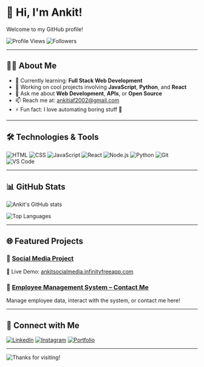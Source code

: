 # 👋 Hi, I'm Ankit!

Welcome to my GitHub profile!

![Profile Views](https://komarev.com/ghpvc/?username=ankit8362&color=blueviolet&style=flat-square)
![Followers](https://img.shields.io/github/followers/ankit8362?label=Follow&style=social)

---

## 🧑‍💻 About Me

- 🌱 Currently learning: **Full Stack Web Development**
- 🔭 Working on cool projects involving **JavaScript**, **Python**, and **React**
- 💬 Ask me about **Web Development**, **APIs**, or **Open Source**
- 📫 Reach me at: [ankitiaf2002@gmail.com](mailto:ankitiaf2002@gmail.com)
- ⚡ Fun fact: I love automating boring stuff 🤖

---

## 🛠️ Technologies & Tools

![HTML](https://img.shields.io/badge/-HTML5-orange?style=flat-square&logo=html5&logoColor=white)
![CSS](https://img.shields.io/badge/-CSS3-blue?style=flat-square&logo=css3)
![JavaScript](https://img.shields.io/badge/-JavaScript-yellow?style=flat-square&logo=javascript)
![React](https://img.shields.io/badge/-React-black?style=flat-square&logo=react)
![Node.js](https://img.shields.io/badge/-Node.js-green?style=flat-square&logo=node.js)
![Python](https://img.shields.io/badge/-Python-black?style=flat-square&logo=python)
![Git](https://img.shields.io/badge/-Git-orange?style=flat-square&logo=git)
![VS Code](https://img.shields.io/badge/-VS%20Code-007ACC?style=flat-square&logo=visual-studio-code)

---

## 📊 GitHub Stats

![Ankit's GitHub stats](https://github-readme-stats.vercel.app/api?username=ankit8362&show_icons=true&theme=radical)

![Top Languages](https://github-readme-stats.vercel.app/api/top-langs/?username=ankit8362&layout=compact&theme=radical)

---

## 🌐 Featured Projects

### 🚀 [Social Media Project](https://github.com/ankit938/social_media_project_webkul?tab=readme-ov-file)  
🔗 Live Demo: [ankitsocialmedia.infinityfreeapp.com](http://ankitsocialmedia.infinityfreeapp.com/?i=1)

### 📇 [Employee Management System – Contact Me](http://ankitemployeemanagementsystem.infinityfreeapp.com/)  
Manage employee data, interact with the system, or contact me here!

---

## 🔗 Connect with Me

[![LinkedIn](https://img.shields.io/badge/-LinkedIn-0A66C2?style=flat-square&logo=linkedin&logoColor=white)](https://www.linkedin.com/in/ankit-mishra-109558296/)
[![Instagram](https://img.shields.io/badge/-Instagram-E4405F?style=flat-square&logo=instagram&logoColor=white)](https://instagram.com/ankitiaf2002/)
[![Portfolio](https://img.shields.io/badge/-Website-black?style=flat-square&logo=firefox&logoColor=white)](http://ankitsocialmedia.infinityfreeapp.com/?i=1)

---

![Thanks for visiting!](https://raw.githubusercontent.com/ankit8362/ankit8362/main/assets/wave.svg)
